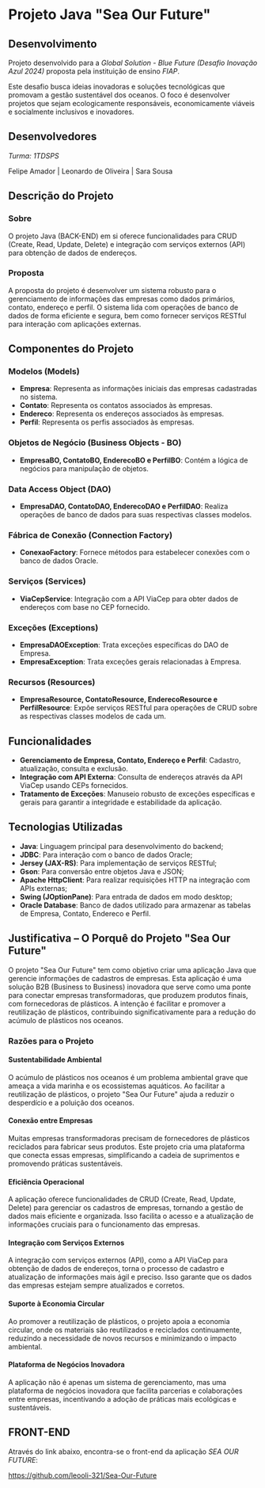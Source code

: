 # Projeto Java "Sea Our Future"

## Desenvolvimento
Projeto desenvolvido para a *Global Solution - Blue Future (Desafio Inovação Azul 2024)* proposta pela instituição de ensino *FIAP*. 

Este desafio busca ideias inovadoras e soluções tecnológicas que promovam a gestão sustentável dos oceanos. O foco é desenvolver projetos que sejam ecologicamente responsáveis, economicamente viáveis e socialmente inclusivos e inovadores.

## Desenvolvedores
_Turma: 1TDSPS_

Felipe Amador | Leonardo de Oliveira | Sara Sousa 


## Descrição do Projeto

### Sobre
O projeto Java (BACK-END) em si oferece funcionalidades para CRUD (Create, Read, Update, Delete) e integração com serviços externos (API) para obtenção de dados de endereços.

### Proposta
A proposta do projeto é desenvolver um sistema robusto para o gerenciamento de informações das empresas como dados primários, contato, endereço e perfil. O sistema lida com operações de banco de dados de forma eficiente e segura, bem como fornecer serviços RESTful para interação com aplicações externas.

## Componentes do Projeto

### Modelos (Models)
- **Empresa**: Representa as informações iniciais das empresas cadastradas no sistema.
- **Contato**: Representa os contatos associados às empresas.
- **Endereco**: Representa os endereços associados às empresas.
- **Perfil**: Representa os perfis associados às empresas.

### Objetos de Negócio (Business Objects - BO)
- **EmpresaBO, ContatoBO, EnderecoBO e PerfilBO**: Contém a lógica de negócios para manipulação de objetos.

### Data Access Object (DAO)
- **EmpresaDAO, ContatoDAO, EnderecoDAO e PerfilDAO**: Realiza operações de banco de dados para suas respectivas classes modelos.

### Fábrica de Conexão (Connection Factory)
- **ConexaoFactory**: Fornece métodos para estabelecer conexões com o banco de dados Oracle.

### Serviços (Services)
- **ViaCepService**: Integração com a API ViaCep para obter dados de endereços com base no CEP fornecido.

### Exceções (Exceptions)
- **EmpresaDAOException**: Trata exceções específicas do DAO de Empresa.
- **EmpresaException**: Trata exceções gerais relacionadas à Empresa.

### Recursos (Resources)
- **EmpresaResource, ContatoResource, EnderecoResource e PerfilResource**: Expõe serviços RESTful para operações de CRUD sobre as respectivas classes modelos de cada um.

## Funcionalidades
- **Gerenciamento de Empresa, Contato, Endereço e Perfil**: Cadastro, atualização, consulta e exclusão.
- **Integração com API Externa**: Consulta de endereços através da API ViaCep usando CEPs fornecidos.
- **Tratamento de Exceções**: Manuseio robusto de exceções específicas e gerais para garantir a integridade e estabilidade da aplicação.

## Tecnologias Utilizadas
- **Java**: Linguagem principal para desenvolvimento do backend;
- **JDBC**: Para interação com o banco de dados Oracle;
- **Jersey (JAX-RS)**: Para implementação de serviços RESTful;
- **Gson**: Para conversão entre objetos Java e JSON;
- **Apache HttpClient**: Para realizar requisições HTTP na integração com APIs externas;
- **Swing (JOptionPane)**: Para entrada de dados em modo desktop;
- **Oracle Database**: Banco de dados utilizado para armazenar as tabelas de Empresa, Contato, Endereco e Perfil.

## Justificativa – O Porquê do Projeto "Sea Our Future"
O projeto "Sea Our Future" tem como objetivo criar uma aplicação Java que gerencie informações de cadastros de empresas. Esta aplicação é uma solução B2B (Business to Business) inovadora que serve como uma ponte para conectar empresas transformadoras, que produzem produtos finais, com fornecedoras de plásticos. A intenção é facilitar e promover a reutilização de plásticos, contribuindo significativamente para a redução do acúmulo de plásticos nos oceanos.

### Razões para o Projeto

#### Sustentabilidade Ambiental
O acúmulo de plásticos nos oceanos é um problema ambiental grave que ameaça a vida marinha e os ecossistemas aquáticos. Ao facilitar a reutilização de plásticos, o projeto "Sea Our Future" ajuda a reduzir o desperdício e a poluição dos oceanos.

#### Conexão entre Empresas
Muitas empresas transformadoras precisam de fornecedores de plásticos reciclados para fabricar seus produtos. Este projeto cria uma plataforma que conecta essas empresas, simplificando a cadeia de suprimentos e promovendo práticas sustentáveis.

#### Eficiência Operacional
A aplicação oferece funcionalidades de CRUD (Create, Read, Update, Delete) para gerenciar os cadastros de empresas, tornando a gestão de dados mais eficiente e organizada. Isso facilita o acesso e a atualização de informações cruciais para o funcionamento das empresas.

#### Integração com Serviços Externos
A integração com serviços externos (API), como a API ViaCep para obtenção de dados de endereços, torna o processo de cadastro e atualização de informações mais ágil e preciso. Isso garante que os dados das empresas estejam sempre atualizados e corretos.

#### Suporte à Economia Circular
Ao promover a reutilização de plásticos, o projeto apoia a economia circular, onde os materiais são reutilizados e reciclados continuamente, reduzindo a necessidade de novos recursos e minimizando o impacto ambiental.

#### Plataforma de Negócios Inovadora
A aplicação não é apenas um sistema de gerenciamento, mas uma plataforma de negócios inovadora que facilita parcerias e colaborações entre empresas, incentivando a adoção de práticas mais ecológicas e sustentáveis.

## FRONT-END
Através do link abaixo, encontra-se o front-end da aplicação *SEA OUR FUTURE*:

https://github.com/leooli-321/Sea-Our-Future

